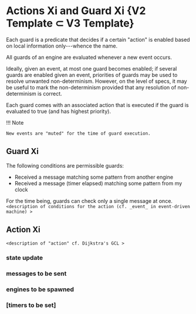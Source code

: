 # Actions Xi and Guard Xi {V2 Template ⊂ V3 Template}

Each guard is a predicate that decides if a certain "action" is enabled
based on local information only---whence the name.

All guards of an engine are evaluated whenever a new event occurs.

Ideally, given an event, at most one guard becomes enabled;
if several guards are enabled given an event,
priorities of guards may be used to resolve unwanted non-determinism. 
However, on the level of specs,
it may be useful to mark the non-determinism
provided that any resolution of non-determinism is correct.

Each guard comes with an associated action that is executed
if the guard is evaluated to true (and has highest priority).

!!! Note

	New events are "muted" for the time of guard execution.


## Guard Xi

The following conditions are permissible guards:
- Received a message matching some pattern from another engine
- Received a message (timer elapsed) matching some pattern from my clock

For the time being, guards can check only a single message at once.
`<description of conditions for the action (cf. _event_ in event-driven machine) >`

## Action Xi

`<description of "action" cf. Dijkstra's GCL >`

### state update

### messages to be sent

### engines to be spawned

### [timers to be set]






